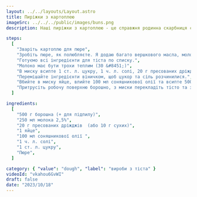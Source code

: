 ```yaml
---
layout: ../../layouts/Layout.astro
title: Пиріжки з картоплею
imageSrc: ../../../public/images/buns.png
description: Наші пиріжки з картоплею - це справжня родинна скарбниця смаку та затишку. Легкі та пухкі пиріжечки, що обгортають ароматну картопляну начинку, роблять цю страву ідеальним вибором.

steps:
  [
    "Зваріть картоплю для пюре",
    "Зробіть пюре, як полюбляєте. Я додаю багато вершкового масла, молоко, інколи додаю підсмажену цибулю",
    "Готуємо всі інгредієнти для тіста по списку.",
    "Молоко має бути трохи теплим (30 &#8451;)",
    "В миску всипте 1 ст. л. цукру, 1 ч. л. солі, 20 г пресованих дріжджів або 10 г сухих та влийте 250 мл теплого молока 2,5%.",
    "Перемішайте інгредієнти віничком, щоб цукор та сіль розчинилися.",
    "Вбийте в миску яйце, влийте 100 мл соняшникової олії та всипте 500 г борошна. Перемішайте інгредієнти ложкою, щоб вони трішки об’єдналися.",
    "Притрусіть робочу поверхню борошно, з миски перекладіть тісто та замісіть його. Воно має вийти однорідним та м’яким. Зробіть з тіста кулю, перекладіть у глибоку миску, накрийте рушником та поставте в духовку і вимкніть її. Нехай сходить 25-30 хвилин. Потім виймайте ваше пухкеньке тісто і ліпіть свої смаколики.",
  ]

ingredients:
  [
    "500 г борошна (+ для підпилу)",
    "250 мл молока 2,5%",
    "20 г пресованих дріжджів  (або 10 г сухих)",
    "1 яйце",
    "100 мл соняшникової олії ",
    "1 ч. л. солі",
    "1 ст. л. цукру",
    "Пюре",
  ]

category: { "value": "dough", "label": "вироби з тіста" }
videoId: "vkahou6GvWI"
draft: false
date: "2023/10/18"
---
```


